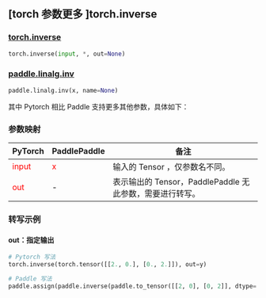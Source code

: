 ## [torch 参数更多 ]torch.inverse

### [torch.inverse](https://pytorch.org/docs/stable/generated/torch.inverse.html?highlight=inverse#torch.inverse)

```python
torch.inverse(input, *, out=None)
```

### [paddle.linalg.inv](https://www.paddlepaddle.org.cn/documentation/docs/zh/api/paddle/linalg/inv_cn.html)

```python
paddle.linalg.inv(x, name=None)
```

其中 Pytorch 相比 Paddle 支持更多其他参数，具体如下：

### 参数映射
| PyTorch       | PaddlePaddle | 备注                                                   |
| ------------- | ------------ | ------------------------------------------------------ |
| <font color='red'> input </font>         | <font color='red'> x </font>            | 输入的 Tensor ，仅参数名不同。                                     |
| <font color='red'> out </font>           | -                                       | 表示输出的 Tensor，PaddlePaddle 无此参数，需要进行转写。              |


### 转写示例

#### out：指定输出
```python
# Pytorch 写法
torch.inverse(torch.tensor([[2., 0.], [0., 2.]]), out=y)

# Paddle 写法
paddle.assign(paddle.inverse(paddle.to_tensor([[2, 0], [0, 2]], dtype='float32')), y)
```
